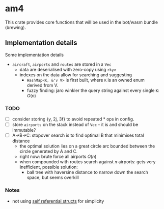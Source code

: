 # am4

This crate provides core functions that will be used in the bot/wasm bundle (brewing).

## Implementation details
Some implementation details
- `aircraft`, `airports` and `routes` are stored in a `Vec`
  - data are deserialised with zero-copy using `rkyv`
  - indexes on the data allow for searching and suggesting
    - `HashMap<K, &'v V>` is first built, where `K` is an owned enum derived from V.
    - fuzzy finding: jaro winkler the query string against every single `K`: $O(n)$

### TODO
- [ ] consider storing {y, 2j, 3f} to avoid repeated * ops in config.
- [ ] store `airports` on the stack instead of `Vec` - it is and should be immutable?
- [ ] A->B->C: stopover search is to find optimal B that minimises total distance
  - the optimal solution lies on a great circle arc bounded between the circle generated by A and C.
  - right now: brute force all airports $O(n)$
  - when compounded with routes search against $n$ airports: gets very inefficient, possible solution:
    - ball tree with haversine distance to narrow down the search space, but seems overkill


### Notes
- not using [self referential structs](https://stackoverflow.com/questions/32300132/why-cant-i-store-a-value-and-a-reference-to-that-value-in-the-same-struct/32300133#32300133) for simplicity